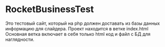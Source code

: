 # RocketBusinessTest

Это тестовый сайт, который на php должен доставать из базы данных информацию для слайдера. 
Проект находится в ветке index.html
Основная ветка включает в себя только html код и файл с БД для наглядности. 
